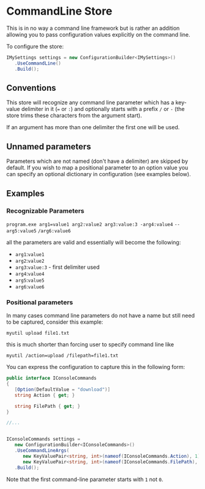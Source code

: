 # CommandLine Store

This is in no way a command line framework but is rather an addition allowing you to pass configuration values explicitly on the command line.

To configure the store:

```csharp
IMySettings settings = new ConfigurationBuilder<IMySettings>()
   .UseCommandLine()
   .Build();
```

## Conventions

This store will recognize any command line parameter which has a key-value delimiter in it (`=` or `:`) and optionally starts with a prefix `/` or `-` (the store trims these characters from the argument start).

If an argument has more than one delimiter the first one will be used.

## Unnamed parameters

Parameters which are not named (don't have a delimiter) are skipped by default. If you wish to map a positional parameter to an option value you can specify an optional dictionary in configuration (see examples below).

## Examples

### Recognizable Parameters

`program.exe arg1=value1 arg2:value2 arg3:value:3 -arg4:value4` `--arg5:value5` `/arg6:value6`

all the parameters are valid and essentially will become the following:

- `arg1`:`value1`
- `arg2`:`value2`
- `arg3`:`value:3` - first delimiter used
- `arg4`:`value4`
- `arg5`:`value5`
- `arg6`:`value6`

### Positional parameters

In many cases command line parameters do not have a name but still need to be captured, consider this example:

`myutil upload file1.txt`

this is much shorter than forcing user to specify command line like

`myutil /action=upload /filepath=file1.txt`

You can express the configuration to capture this in the following form:

```csharp
public interface IConsoleCommands
{
   [Option(DefaultValue = "download")]
   string Action { get; }

   string FilePath { get; }
}

//...


IConsoleCommands settings =
   new ConfigurationBuilder<IConsoleCommands>()
   .UseCommandLineArgs(
      new KeyValuePair<string, int>(nameof(IConsoleCommands.Action), 1),
      new KeyValuePair<string, int>(nameof(IConsoleCommands.FilePath), 2))
   .Build();
```

Note that the first command-line parameter starts with `1` not `0`.